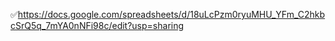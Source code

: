 ✅https://docs.google.com/spreadsheets/d/18uLcPzm0ryuMHU_YFm_C2hkbcSrQ5q_7mYA0nNFi98c/edit?usp=sharing
